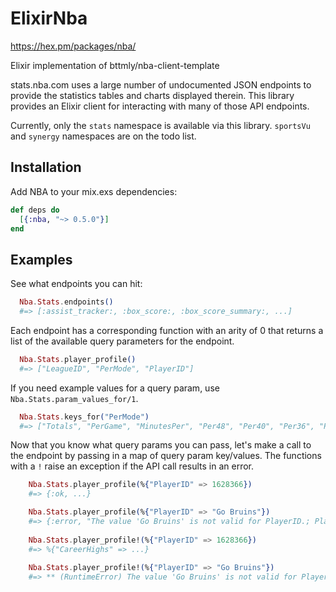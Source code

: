 # ElixirNba
  https://hex.pm/packages/nba/


  Elixir implementation of bttmly/nba-client-template

  stats.nba.com uses a large number of undocumented JSON endpoints
  to provide the statistics tables and charts displayed therein.
  This library provides an Elixir client for interacting with many
  of those API endpoints.

  Currently, only the `stats` namespace is available via this library.
  `sportsVu` and `synergy` namespaces are on the todo list.

  ## Installation

  Add NBA to your mix.exs dependencies:

  ```elixir
  def deps do
    [{:nba, "~> 0.5.0"}]
  end
  ```

  ## Examples
  See what endpoints you can hit:

  ```elixir
    Nba.Stats.endpoints()
    #=> [:assist_tracker:, :box_score:, :box_score_summary:, ...]
  ```

  Each endpoint has a corresponding function with an arity of 0 that
  returns a list of the available query parameters for the endpoint.

  ```elixir
    Nba.Stats.player_profile()
    #=> ["LeagueID", "PerMode", "PlayerID"]
  ```
  If you need example values for a query param, use `Nba.Stats.param_values_for/1`.

  ```elixir
    Nba.Stats.keys_for("PerMode")
    #=> ["Totals", "PerGame", "MinutesPer", "Per48", "Per40", "Per36", "PerMinute", "PerPossession", "PerPlay", "Per100Possessions", "Per100Plays"]
  ```
      
  Now that you know what query params you can pass, let's make
  a call to the endpoint by passing in a map of query param
  key/values. The functions with a `!` raise an exception if the 
  API call results in an error. 
    
  ```elixir
      Nba.Stats.player_profile(%{"PlayerID" => 1628366})
      #=> {:ok, ...}

      Nba.Stats.player_profile(%{"PlayerID" => "Go Bruins"})
      #=> {:error, "The value 'Go Bruins' is not valid for PlayerID.; PlayerID is required"}
      
      Nba.Stats.player_profile!(%{"PlayerID" => 1628366})
      #=> %{"CareerHighs" => ...}
      
      Nba.Stats.player_profile!(%{"PlayerID" => "Go Bruins"})
      #=> ** (RuntimeError) The value 'Go Bruins' is not valid for PlayerID.; PlayerID is required
  ```
